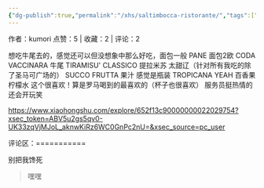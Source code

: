 ```yaml
---
{"dg-publish":true,"permalink":"/xhs/saltimbocca-ristorante/","tags":["rednote","罗马"],"updated":"2025-03-17T21:57:21.402+08:00"}
---
```


作者：kumori
点赞：5   |   收藏：2   |   评论：2

想吃牛尾去的，感觉还可以但没想象中那么好吃，面包一般
PANE 面包2欧
CODA VACCINARA 牛尾
TIRAMISU' CLASSICO 提拉米苏 太甜辽（针对所有我吃的除了圣马可广场的）
SUCCO FRUTTA 果汁 感觉是瓶装
TROPICANA YEAH 百香果柠檬水 这个很喜欢！算是罗马喝到的最喜欢的（杯子也很喜欢）
服务员挺热情的还会开玩笑

https://www.xiaohongshu.com/explore/652f13c90000000022029754?xsec_token=ABV5u2gs5qv0-UK33zqVjMJoL_aknwKiRz6WC0GnPc2nU=&xsec_source=pc_user

评论区：===========

别把我馋死

> 嘿嘿